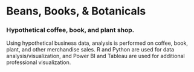 # Beans, Books, & Botanicals
### Hypothetical coffee, book, and plant shop. 
Using hypothetical business data, analysis is performed on coffee, book, plant, and other merchandise sales. R and Python are used for data analysis/visualization, and Power BI and Tableau are used for additional professional visualization.
